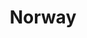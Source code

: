 ---
title:			"Norway"
post_path:	2017-10-20-norway
date_start:	2017_10_20
date_end:		2017_10_26
metadata:
  - airports:
      - JFK
      - OSL
  - airlines:
      - Norwegian Air
  - cities:
      - Oslo
      - Aurland
      - Bergen
  - countries:
      - Norway
  - continents:
      - Europe
photos:
  - ext:		01.jpg
    class:	vertical
---